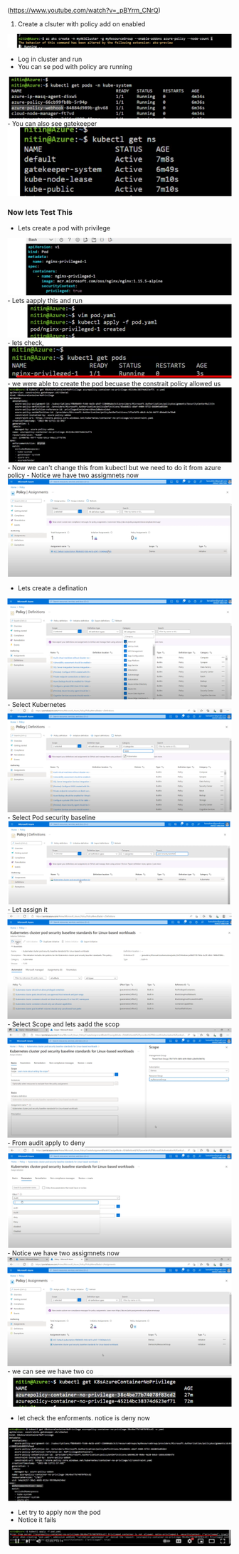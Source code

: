 (https://www.youtube.com/watch?v=_pBYrm_CNrQ)

1) Create a clsuter with policy add on enabled 
<img src="images/a.png">

- Log in cluster and run 
- You can se pod with policy are running 
<img src="images/2.png">
- You can also see gatekeeper
<img src="images/3.png">

### Now lets Test This

- Lets create a pod with privilege 
<img src="images/4.png">
- Lets aapply this and run 
<img src="images/5.png">
- lets check,
<img src="images/6.png">
- we were able to create the pod becuase the constrait policy allowed us 
<img src="images/7.png">
- Now we can't change this from kubectl but we need to do it from azure policy 
- Notice we have two assigmnets now
<img src="images/20.png">


- Lets create a defination
<img src="images/8.png">
- Select Kubernetes 
<img src="images/9.png">
- Select Pod security baseline
<img src="images/10.png">
- Let assign it 
<img src="images/11.png">
- Select Scope and lets aadd the scop
<img src="images/12.png">
- From audit apply to deny
<img src="images/13.png">
- Notice we have two assigmnets now
<img src="images/15.png">
- we can see we have two co
<img src="images/16.png">

- let check the enforments. notice is deny now
<img src="images/17.png">


- Let try to apply now the pod
- Notice it fails 
<img src="images/18.png">